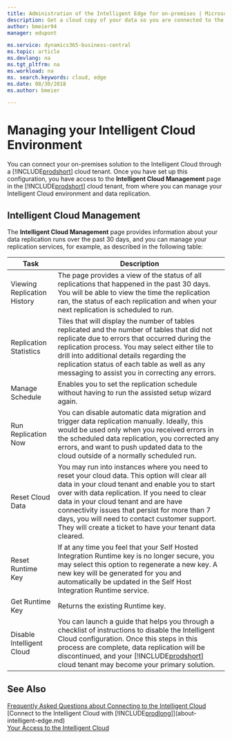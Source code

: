 ```yaml
---
title: Administration of the Intelligent Edge for on-premises | Microsoft Docs
description: Get a cloud copy of your data so you are connected to the intelligent cloud also when you have an on-premises solution based on Business Central, Dynamics GP, Dynamics SL, or Dynamics NAV.
author: bmeier94
manager: edupont

ms.service: dynamics365-business-central
ms.topic: article
ms.devlang: na
ms.tgt_pltfrm: na
ms.workload: na
ms. search.keywords: cloud, edge
ms.date: 08/30/2018
ms.author: bmeier

---
```


# Managing your Intelligent Cloud Environment

You can connect your on-premises solution to the Intelligent Cloud through a [!INCLUDE[prodshort](../developer/includes/prodshort.md)] cloud tenant. Once you have set up this configuration, you have access to the **Intelligent Cloud Management** page in the [!INCLUDE[prodshort](../developer/includes/prodshort.md)] cloud tenant, from where you can manage your Intelligent Cloud environment and data replication.  

## Intelligent Cloud Management

The **Intelligent Cloud Management** page provides information about your data replication runs over the past 30 days, and you can manage your replication services, for example, as described in the following table:  

|Task   |Description|
|---------|---------|
|Viewing Replication History    |The page provides a view of the status of all replications that happened in the past 30 days. You will be able to view the time the replication ran, the status of each replication and when your next replication is scheduled to run.|
|Replication Statistics    |Tiles that will display the number of tables replicated and the number of tables that did not replicate due to errors that occurred during the replication process. You may select either tile to drill into additional details regarding the replication status of each table as well as any messaging to assist you in correcting any errors.|
|Manage Schedule     |Enables you to set the replication schedule without having to run the assisted setup wizard again.|
|Run Replication Now    |You can disable automatic data migration and trigger data replication manually. Ideally, this would be used only when you received errors in the scheduled data replication, you corrected any errors, and want to push updated data to the cloud outside of a normally scheduled run. |
|Reset Cloud Data   |You may run into instances where you need to reset your cloud data. This option will clear all data in your cloud tenant and enable you to start over with data replication. If you need to clear data in your cloud tenant and are have connectivity issues that persist for more than 7 days, you will need to contact customer support. They will create a ticket to have your tenant data cleared. |
|Reset Runtime Key    |If at any time you feel that your Self Hosted Integration Runtime key is no longer secure, you may select this option to regenerate a new key. A new key will be generated for you and automatically be updated in the Self Host Integration Runtime service.|
|Get Runtime Key    |Returns the existing Runtime key.|
|Disable Intelligent Cloud    |You can launch a guide that helps you through a checklist of instructions to disable the Intelligent Cloud configuration. Once this steps in this process are complete, data replication will be discontinued, and your [!INCLUDE[prodshort](../developer/includes/prodshort.md)] cloud tenant may become your primary solution.|

## See Also

[Frequently Asked Questions about Connecting to the Intelligent Cloud](faq-intelligent-cloud.md)  
[Connect to the Intelligent Cloud with [!INCLUDE[prodlong](../developer/includes/prodlong.md)]](about-intelligent-edge.md)  
[Your Access to the Intelligent Cloud](/dynamics365/business-central/about-intelligent-cloud)
